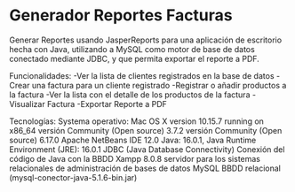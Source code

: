 # Generador Reportes Facturas
Generar Reportes usando JasperReports para una aplicación de escritorio hecha con Java, utilizando a MySQL como motor de base de datos conectado mediante JDBC, y que permita exportar el reporte a PDF.

Funcionalidades:
-Ver la lista de clientes registrados en la base de datos
-Crear una factura para un cliente registrado 
-Registrar o añadir productos a la factura
-Ver la lista con el detalle de los productos de la factura
-Visualizar Factura
-Exportar Reporte a PDF

Tecnologías:
Systema operativo: Mac OS X version 10.15.7 running on x86_64
versión Community (Open source) 3.7.2
versión Community (Open source) 6.17.0
Apache NetBeans IDE 12.0
Java: 16.0.1, Java Runtime Environment (JRE): 16.0.1
JDBC (Java Database Connectivity) Conexión del código de Java con la BBDD
Xampp 8.0.8 servidor para los sistemas relacionales de administración de bases de datos MySQL
BBDD relacional (mysql-conector-java-5.1.6-bin.jar)
